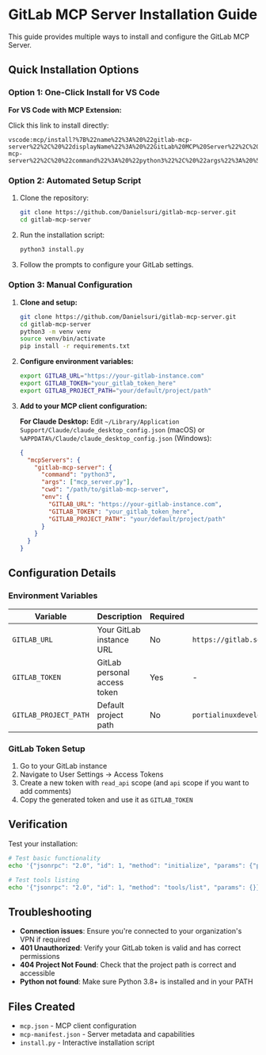 # GitLab MCP Server Installation Guide

This guide provides multiple ways to install and configure the GitLab MCP Server.

## Quick Installation Options

### Option 1: One-Click Install for VS Code

**For VS Code with MCP Extension:**

Click this link to install directly:
```
vscode:mcp/install?%7B%22name%22%3A%20%22gitlab-mcp-server%22%2C%20%22displayName%22%3A%20%22GitLab%20MCP%20Server%22%2C%20%22repository%22%3A%20%22https%3A//github.com/Danielsuri/gitlab-mcp-server%22%2C%20%22command%22%3A%20%22python3%22%2C%20%22args%22%3A%20%5B%22mcp_server.py%22%5D%2C%20%22env%22%3A%20%7B%22GITLAB_URL%22%3A%20%22https%3A//gitlab.solaredge.com%22%2C%20%22GITLAB_TOKEN%22%3A%20%22YOUR_GITLAB_TOKEN_HERE%22%2C%20%22GITLAB_PROJECT_PATH%22%3A%20%22portialinuxdevelopers/sources/apps/core%22%7D%7D
```

### Option 2: Automated Setup Script

1. Clone the repository:
   ```bash
   git clone https://github.com/Danielsuri/gitlab-mcp-server.git
   cd gitlab-mcp-server
   ```

2. Run the installation script:
   ```bash
   python3 install.py
   ```

3. Follow the prompts to configure your GitLab settings.

### Option 3: Manual Configuration

1. **Clone and setup:**
   ```bash
   git clone https://github.com/Danielsuri/gitlab-mcp-server.git
   cd gitlab-mcp-server
   python3 -m venv venv
   source venv/bin/activate
   pip install -r requirements.txt
   ```

2. **Configure environment variables:**
   ```bash
   export GITLAB_URL="https://your-gitlab-instance.com"
   export GITLAB_TOKEN="your_gitlab_token_here"
   export GITLAB_PROJECT_PATH="your/default/project/path"
   ```

3. **Add to your MCP client configuration:**
   
   **For Claude Desktop:**
   Edit `~/Library/Application Support/Claude/claude_desktop_config.json` (macOS) or `%APPDATA%/Claude/claude_desktop_config.json` (Windows):
   
   ```json
   {
     "mcpServers": {
       "gitlab-mcp-server": {
         "command": "python3",
         "args": ["mcp_server.py"],
         "cwd": "/path/to/gitlab-mcp-server",
         "env": {
           "GITLAB_URL": "https://your-gitlab-instance.com",
           "GITLAB_TOKEN": "your_gitlab_token_here",
           "GITLAB_PROJECT_PATH": "your/default/project/path"
         }
       }
     }
   }
   ```

## Configuration Details

### Environment Variables

| Variable | Description | Required | Default |
|----------|-------------|----------|---------|
| `GITLAB_URL` | Your GitLab instance URL | No | `https://gitlab.solaredge.com` |
| `GITLAB_TOKEN` | GitLab personal access token | Yes | - |
| `GITLAB_PROJECT_PATH` | Default project path | No | `portialinuxdevelopers/sources/apps/core` |

### GitLab Token Setup

1. Go to your GitLab instance
2. Navigate to User Settings → Access Tokens
3. Create a new token with `read_api` scope (and `api` scope if you want to add comments)
4. Copy the generated token and use it as `GITLAB_TOKEN`

## Verification

Test your installation:

```bash
# Test basic functionality
echo '{"jsonrpc": "2.0", "id": 1, "method": "initialize", "params": {"protocolVersion": "2024-11-05", "capabilities": {"tools": {}}, "clientInfo": {"name": "test-client", "version": "1.0"}}}' | python3 mcp_server.py

# Test tools listing
echo '{"jsonrpc": "2.0", "id": 1, "method": "tools/list", "params": {}}' | python3 mcp_server.py
```

## Troubleshooting

- **Connection issues**: Ensure you're connected to your organization's VPN if required
- **401 Unauthorized**: Verify your GitLab token is valid and has correct permissions
- **404 Project Not Found**: Check that the project path is correct and accessible
- **Python not found**: Make sure Python 3.8+ is installed and in your PATH

## Files Created

- `mcp.json` - MCP client configuration
- `mcp-manifest.json` - Server metadata and capabilities
- `install.py` - Interactive installation script
